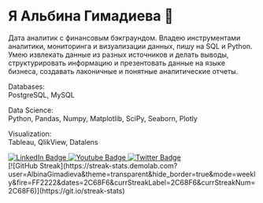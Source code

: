# Я Альбина Гимадиева :raising_hand:
Дата аналитик с финансовым бэкграундом. Владею инструментами аналитики, мониторинга и визуализации данных, пишу на SQL и Python. Умею извлекать данные из разных источников и делать выводы, структурировать информацию и презентовать данные на языке бизнеса, создавать лаконичные и понятные аналитические отчеты.


Databases:\
PostgreSQL, MySQL

Data Science:\
Python, Pandas, Numpy, Matplotlib, SciPy, Seaborn, Plotly

Visualization:\
Tableau, QlikView, Datalens

<div id="badges">
  <a href="https://www.linkedin.com/in/albina-gimadieva-analyst/">
    <img src="https://img.shields.io/badge/LinkedIn-blue?style=for-the-badge&logo=linkedin&logoColor=white" alt="LinkedIn Badge"/>
  </a>
  <a href="your-youtube-URL">
    <img src="https://img.shields.io/badge/YouTube-red?style=for-the-badge&logo=youtube&logoColor=white" alt="Youtube Badge"/>
  </a>
  <a href="your-twitter-URL">
    <img src="https://img.shields.io/badge/Twitter-blue?style=for-the-badge&logo=twitter&logoColor=white" alt="Twitter Badge"/>
  </a>
</div>
[![GitHub Streak](https://streak-stats.demolab.com?user=AlbinaGimadieva&theme=transparent&hide_border=true&mode=weekly&fire=FF2222&dates=2C68F6&currStreakLabel=2C68F6&currStreakNum=2C68F6)](https://git.io/streak-stats)

<img src="https://komarev.com/ghpvc/?username=AlbinaGimadieva&style=flat-square&color=blue" alt=""/>
